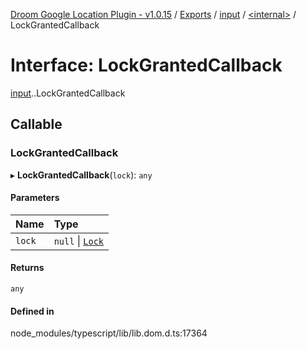 [Droom Google Location Plugin - v1.0.15](../README.md) / [Exports](../modules.md) / [input](../modules/input.md) / [<internal\>](../modules/input._internal_.md) / LockGrantedCallback

# Interface: LockGrantedCallback

[input](../modules/input.md).[<internal>](../modules/input._internal_.md).LockGrantedCallback

## Callable

### LockGrantedCallback

▸ **LockGrantedCallback**(`lock`): `any`

#### Parameters

| Name | Type |
| :------ | :------ |
| `lock` | ``null`` \| [`Lock`](../modules/input._internal_.md#lock) |

#### Returns

`any`

#### Defined in

node_modules/typescript/lib/lib.dom.d.ts:17364
